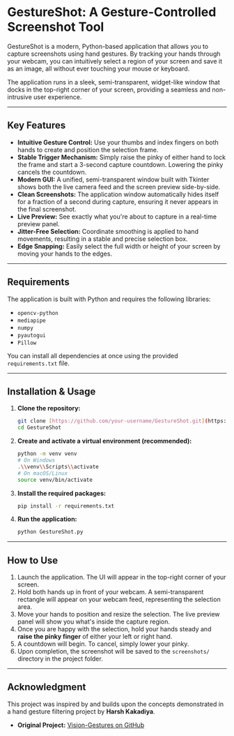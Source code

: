 # GestureShot: A Gesture-Controlled Screenshot Tool

GestureShot is a modern, Python-based application that allows you to capture screenshots using hand gestures. By tracking your hands through your webcam, you can intuitively select a region of your screen and save it as an image, all without ever touching your mouse or keyboard.

The application runs in a sleek, semi-transparent, widget-like window that docks in the top-right corner of your screen, providing a seamless and non-intrusive user experience.



---

## Key Features

- **Intuitive Gesture Control:** Use your thumbs and index fingers on both hands to create and position the selection frame.
- **Stable Trigger Mechanism:** Simply raise the pinky of either hand to lock the frame and start a 3-second capture countdown. Lowering the pinky cancels the countdown.
- **Modern GUI:** A unified, semi-transparent window built with Tkinter shows both the live camera feed and the screen preview side-by-side.
- **Clean Screenshots:** The application window automatically hides itself for a fraction of a second during capture, ensuring it never appears in the final screenshot.
- **Live Preview:** See exactly what you're about to capture in a real-time preview panel.
- **Jitter-Free Selection:** Coordinate smoothing is applied to hand movements, resulting in a stable and precise selection box.
- **Edge Snapping:** Easily select the full width or height of your screen by moving your hands to the edges.

---

## Requirements

The application is built with Python and requires the following libraries:

- `opencv-python`
- `mediapipe`
- `numpy`
- `pyautogui`
- `Pillow`

You can install all dependencies at once using the provided `requirements.txt` file.

---

## Installation & Usage

1.  **Clone the repository:**
    ```bash
    git clone [https://github.com/your-username/GestureShot.git](https://github.com/your-username/GestureShot.git)
    cd GestureShot
    ```

2.  **Create and activate a virtual environment (recommended):**
    ```bash
    python -m venv venv
    # On Windows
    .\\venv\\Scripts\\activate
    # On macOS/Linux
    source venv/bin/activate
    ```

3.  **Install the required packages:**
    ```bash
    pip install -r requirements.txt
    ```

4.  **Run the application:**
    ```bash
    python GestureShot.py
    ```

---

## How to Use

1.  Launch the application. The UI will appear in the top-right corner of your screen.
2.  Hold both hands up in front of your webcam. A semi-transparent rectangle will appear on your webcam feed, representing the selection area.
3.  Move your hands to position and resize the selection. The live preview panel will show you what's inside the capture region.
4.  Once you are happy with the selection, hold your hands steady and **raise the pinky finger** of either your left or right hand.
5.  A countdown will begin. To cancel, simply lower your pinky.
6.  Upon completion, the screenshot will be saved to the `screenshots/` directory in the project folder.

---

## Acknowledgment

This project was inspired by and builds upon the concepts demonstrated in a hand gesture filtering project by **Harsh Kakadiya**.

-   **Original Project:** [Vision-Gestures on GitHub](https://github.com/harsh-kakadiya1/computer-vision/tree/main/Vision-Gestures)